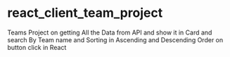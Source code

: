 # react_client_team_project
Teams Project on getting All the Data from API and show it in Card and search By Team name and Sorting in Ascending and Descending Order on button click in React
